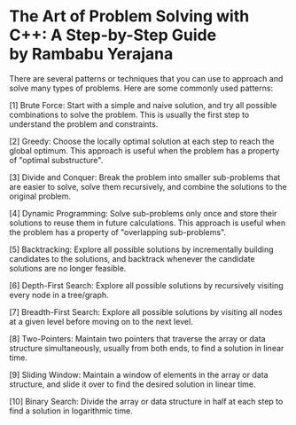 <h1>The Art of Problem Solving with C++: A Step-by-Step Guide <br>
by Rambabu Yerajana</h1>


There are several patterns or techniques that you can use to approach and solve many types of problems. Here are some commonly used patterns:



[1] Brute Force: Start with a simple and naive solution, and try all possible combinations to solve the problem. This is usually the first step to understand the problem and constraints.



[2] Greedy: Choose the locally optimal solution at each step to reach the global optimum. This approach is useful when the problem has a property of "optimal substructure".



[3] Divide and Conquer: Break the problem into smaller sub-problems that are easier to solve, solve them recursively, and combine the solutions to the original problem.



[4] Dynamic Programming: Solve sub-problems only once and store their solutions to reuse them in future calculations. This approach is useful when the problem has a property of "overlapping sub-problems".



[5] Backtracking: Explore all possible solutions by incrementally building candidates to the solutions, and backtrack whenever the candidate solutions are no longer feasible.



[6] Depth-First Search: Explore all possible solutions by recursively visiting every node in a tree/graph.



[7] Breadth-First Search: Explore all possible solutions by visiting all nodes at a given level before moving on to the next level.



[8] Two-Pointers: Maintain two pointers that traverse the array or data structure simultaneously, usually from both ends, to find a solution in linear time.



[9] Sliding Window: Maintain a window of elements in the array or data structure, and slide it over to find the desired solution in linear time.



[10] Binary Search: Divide the array or data structure in half at each step to find a solution in logarithmic time.
